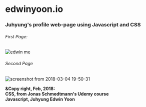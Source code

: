 # edwinyoon.io

### Juhyung's profile web-page using Javascript and CSS
###### First Page:
![edwin me](https://user-images.githubusercontent.com/31529193/36953064-6f0c5310-1fe5-11e8-91c9-c8b2e99bbc2c.png)
###### Second Page
![screenshot from 2018-03-04 19-50-31](https://user-images.githubusercontent.com/31529193/36953089-b2950a46-1fe5-11e8-808e-9cc6be1c7f2a.png)

<p>
<b>&Copy right, Feb, 2018:<b> <br>
CSS, from Jonas Schmedtmann's Udemy course </li> <br>
Javascript, Juhyung Edwin Yoon </li>
</p>
